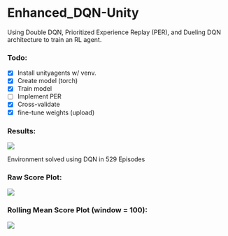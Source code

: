 # Enhanced_DQN-Unity
Using Double DQN, Prioritized Experience Replay (PER), and Dueling DQN architecture to train an RL agent.

### Todo:

- [x] Install unityagents w/ venv.
- [x] Create model (torch)
- [x] Train model
- [ ] Implement PER
- [x] Cross-validate
- [x] fine-tune weights (upload)
### Results:
![](https://github.com/QasimWani/Enhanced_DQN-Unity/blob/master/DQN/output/output.gif)

<p>Environment solved using DQN in 529 Episodes</p>

### Raw Score Plot:
![](https://github.com/QasimWani/Enhanced_DQN-Unity/blob/master/DQN/output/raw_score.png)

### Rolling Mean Score Plot (window = 100):
![](https://github.com/QasimWani/Enhanced_DQN-Unity/blob/master/DQN/output/rolling_score.png)
